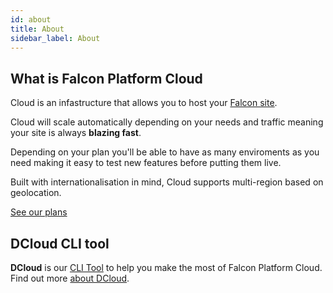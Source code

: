 ```yaml
---
id: about
title: About
sidebar_label: About
---
```


## What is Falcon Platform Cloud

Cloud is an infastructure that allows you to host your <a href="https://deity.io" target="_blank" rel="noreferrer noopener"> Falcon site</a>.

Cloud will scale automatically depending on your needs and traffic meaning your site is always **blazing fast**.

Depending on your plan you'll be able to have as many enviroments as you need making it easy to test new features before putting them live.

Built with internationalisation in mind, Cloud supports multi-region based on geolocation.

[See our plans](/prices)


## DCloud CLI tool

**DCloud** is our <a href="https://www.w3schools.com/whatis/whatis_cli.asp">CLI Tool</a> to help you make the most of Falcon Platform Cloud. Find out more [about DCloud](../getting-started/dcloud).
